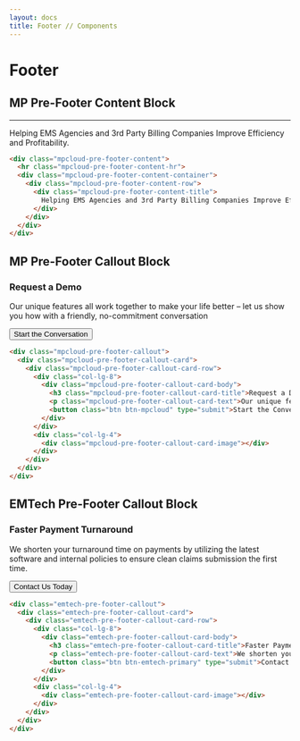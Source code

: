 ```yaml
---
layout: docs
title: Footer // Components
---
```



# Footer

## MP Pre-Footer Content Block
<div class="mpcloud-pre-footer-content">
  <hr class="mpcloud-pre-footer-content-hr">
  <div class="mpcloud-pre-footer-content-container">
    <div class="mpcloud-pre-footer-content-row">
      <div class="mpcloud-pre-footer-content-title">
        Helping EMS Agencies and 3rd Party Billing Companies Improve Efficiency and Profitability.
      </div>
    </div>
  </div>
</div>

```html
<div class="mpcloud-pre-footer-content">
  <hr class="mpcloud-pre-footer-content-hr">
  <div class="mpcloud-pre-footer-content-container">
    <div class="mpcloud-pre-footer-content-row">
      <div class="mpcloud-pre-footer-content-title">
        Helping EMS Agencies and 3rd Party Billing Companies Improve Efficiency and Profitability.
      </div>
    </div>
  </div>
</div>
```

## MP Pre-Footer Callout Block
<div class="mpcloud-pre-footer-callout">
  <div class="mpcloud-pre-footer-callout-card">
    <div class="mpcloud-pre-footer-callout-card-row">
      <div class="col-lg-8">
        <div class="mpcloud-pre-footer-callout-card-body">
          <h3 class="mpcloud-pre-footer-callout-card-title">Request a Demo</h3>
          <p class="mpcloud-pre-footer-callout-card-text">Our unique features all work together to make your life better – let us show you how with a friendly, no-commitment conversation</p>
          <button class="btn btn-mpcloud" type="submit">Start the Conversation</button>
        </div>
      </div>
      <div class="col-lg-4">
        <div class="mpcloud-pre-footer-callout-card-image"></div>
      </div>
    </div>
  </div>
</div>

```html
<div class="mpcloud-pre-footer-callout">
  <div class="mpcloud-pre-footer-callout-card">
    <div class="mpcloud-pre-footer-callout-card-row">
      <div class="col-lg-8">
        <div class="mpcloud-pre-footer-callout-card-body">
          <h3 class="mpcloud-pre-footer-callout-card-title">Request a Demo</h3>
          <p class="mpcloud-pre-footer-callout-card-text">Our unique features all work together to make your life better – let us show you how with a friendly, no-commitment conversation</p>
          <button class="btn btn-mpcloud" type="submit">Start the Conversation</button>
        </div>
      </div>
      <div class="col-lg-4">
        <div class="mpcloud-pre-footer-callout-card-image"></div>
      </div>
    </div>
  </div>
</div>
```

## EMTech Pre-Footer Callout Block
<div class="emtech-pre-footer-callout">
  <div class="emtech-pre-footer-callout-card">
    <div class="emtech-pre-footer-callout-card-row">
      <div class="col-lg-8">
        <div class="emtech-pre-footer-callout-card-body">
          <h3 class="emtech-pre-footer-callout-card-title">Faster Payment Turnaround</h3>
          <p class="emtech-pre-footer-callout-card-text">We shorten your turnaround time on payments by utilizing the latest software and internal policies to ensure clean claims submission the first time.</p>
          <button class="btn btn-emtech-primary" type="submit">Contact Us Today</button>
        </div>
      </div>
      <div class="col-lg-4">
        <div class="emtech-pre-footer-callout-card-image"></div>
      </div>
    </div>
  </div>
</div>

```html
<div class="emtech-pre-footer-callout">
  <div class="emtech-pre-footer-callout-card">
    <div class="emtech-pre-footer-callout-card-row">
      <div class="col-lg-8">
        <div class="emtech-pre-footer-callout-card-body">
          <h3 class="emtech-pre-footer-callout-card-title">Faster Payment Turnaround</h3>
          <p class="emtech-pre-footer-callout-card-text">We shorten your turnaround time on payments by utilizing the latest software and internal policies to ensure clean claims submission the first time.</p>
          <button class="btn btn-emtech-primary" type="submit">Contact Us Today</button>
        </div>
      </div>
      <div class="col-lg-4">
        <div class="emtech-pre-footer-callout-card-image"></div>
      </div>
    </div>
  </div>
</div>
```
